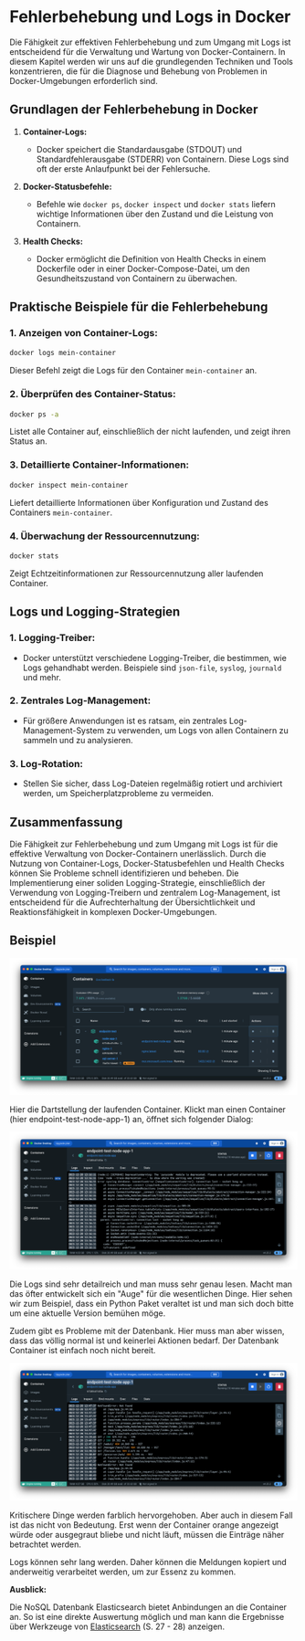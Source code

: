 # Fehlerbehebung und Logs in Docker

Die Fähigkeit zur effektiven Fehlerbehebung und zum Umgang mit Logs ist entscheidend für die Verwaltung und Wartung von
Docker-Containern. In diesem Kapitel werden wir uns auf die grundlegenden Techniken und Tools konzentrieren, die für die
Diagnose und Behebung von Problemen in Docker-Umgebungen erforderlich sind.

## Grundlagen der Fehlerbehebung in Docker

1. **Container-Logs:**
    - Docker speichert die Standardausgabe (STDOUT) und Standardfehlerausgabe (STDERR) von Containern. Diese Logs sind
      oft der erste Anlaufpunkt bei der Fehlersuche.

2. **Docker-Statusbefehle:**
    - Befehle wie `docker ps`, `docker inspect` und `docker stats` liefern wichtige Informationen über den Zustand und
      die Leistung von Containern.

3. **Health Checks:**
    - Docker ermöglicht die Definition von Health Checks in einem Dockerfile oder in einer Docker-Compose-Datei, um den
      Gesundheitszustand von Containern zu überwachen.

## Praktische Beispiele für die Fehlerbehebung

### 1. **Anzeigen von Container-Logs:**

   ```bash
   docker logs mein-container
   ```

Dieser Befehl zeigt die Logs für den Container `mein-container` an.

### 2. **Überprüfen des Container-Status:**

   ```bash
   docker ps -a
   ```

Listet alle Container auf, einschließlich der nicht laufenden, und zeigt ihren Status an.

### 3. **Detaillierte Container-Informationen:**

   ```bash
   docker inspect mein-container
   ```

Liefert detaillierte Informationen über Konfiguration und Zustand des Containers `mein-container`.

### 4. **Überwachung der Ressourcennutzung:**

   ```bash
   docker stats
   ```

Zeigt Echtzeitinformationen zur Ressourcennutzung aller laufenden Container.

## Logs und Logging-Strategien

### 1. **Logging-Treiber:**

- Docker unterstützt verschiedene Logging-Treiber, die bestimmen, wie Logs gehandhabt werden. Beispiele
  sind `json-file`, `syslog`, `journald` und mehr.

### 2. **Zentrales Log-Management:**

- Für größere Anwendungen ist es ratsam, ein zentrales Log-Management-System zu verwenden, um Logs von allen
  Containern zu sammeln und zu analysieren.

### 3. **Log-Rotation:**

- Stellen Sie sicher, dass Log-Dateien regelmäßig rotiert und archiviert werden, um Speicherplatzprobleme zu
  vermeiden.

## Zusammenfassung

Die Fähigkeit zur Fehlerbehebung und zum Umgang mit Logs ist für die effektive Verwaltung von Docker-Containern
unerlässlich. Durch die Nutzung von Container-Logs, Docker-Statusbefehlen und Health Checks können Sie Probleme schnell
identifizieren und beheben. Die Implementierung einer soliden Logging-Strategie, einschließlich der Verwendung von
Logging-Treibern und zentralem Log-Management, ist entscheidend für die Aufrechterhaltung der Übersichtlichkeit und
Reaktionsfähigkeit in komplexen Docker-Umgebungen.

## Beispiel

![img.png](img.png)

Hier die Dartstellung der laufenden Container. Klickt man einen Container (hier endpoint-test-node-app-1) an, öffnet
sich folgender Dialog:

![img_1.png](img_1.png)

Die Logs sind sehr detailreich und man muss sehr genau lesen. Macht man das öfter entwickelt sich ein "Auge" für die
wesentlichen Dinge. Hier sehen wir zum Beispiel, dass ein Python Paket veraltet ist und man sich doch bitte um eine
aktuelle Version bemühen möge.

Zudem gibt es Probleme mit der Datenbank. Hier muss man aber wissen, dass das völlig normal ist und keinerlei Aktionen
bedarf. Der Datenbank Container ist einfach noch nicht bereit.

![img_2.png](img_2.png)

Kritischere Dinge werden farblich hervorgehoben. Aber auch in diesem Fall ist das nicht von Bedeutung. Erst wenn der
Container orange angezeigt würde oder ausgegraut bliebe und nicht läuft, müssen die Einträge näher betrachtet werden.

Logs können sehr lang werden. Daher können die Meldungen kopiert und anderweitig verarbeitet werden, um zur Essenz zu
kommen.

**Ausblick:**

Die NoSQL Datenbank Elasticsearch bietet Anbindungen an die Container an. So ist eine direkte
Auswertung möglich und man kann die Ergebnisse über Werkzeuge von [Elasticsearch](/material/Elasticsearch%203.pdf) 
(S. 27 - 28) anzeigen. 




